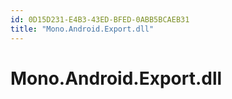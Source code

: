 ```yaml
---
id: 0D15D231-E4B3-43ED-BFED-0ABB5BCAEB31
title: "Mono.Android.Export.dll"
---
```


# Mono.Android.Export.dll
